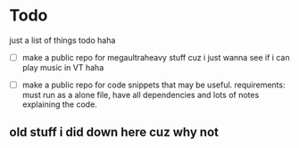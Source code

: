 # Todo 
just a list of things todo haha 




- [ ] make a public repo for megaultraheavy stuff cuz i just wanna see if i can play music in VT haha
- [ ] make a public repo for code snippets that may be useful. requirements: must run as a alone file, have all dependencies and lots of notes explaining the code.


## old stuff i did down here cuz why not 

